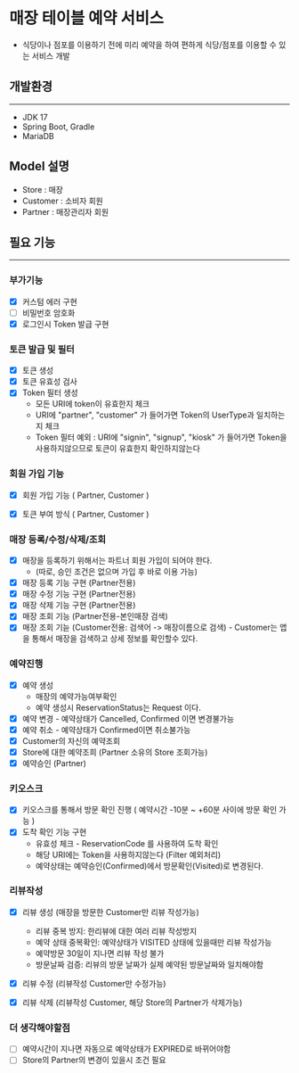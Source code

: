 # 매장 테이블 예약 서비스
- 식당이나 점포를 이용하기 전에 미리 예약을 하여 편하게 식당/점포를 이용할 수 있는 서비스 개발

## 개발환경
---
- JDK 17
- Spring Boot, Gradle
- MariaDB

## Model 설명
- Store : 매장
- Customer : 소비자 회원
- Partner : 매장관리자 회원
  
## 필요 기능
---
### 부가기능
- [X] 커스텀 에러 구현
- [ ] 비밀번호 암호화
- [X] 로그인시 Token 발급 구현

### 토큰 발급 및 필터
- [X] 토큰 생성
- [X] 토큰 유효성 검사
- [X] Token 필터 생성
  - 모든 URI에 token이 유효한지 체크
  - URI에 "partner", "customer" 가 들어가면 Token의 UserType과 일치하는지 체크
  - Token 필터 예외 : URI에 "signin", "signup", "kiosk" 가 들어가면 Token을 사용하지않으므로 토큰이 유효한지 확인하지않는다

### 회원 가입 기능
- [X] 회원 가입 기능 ( Partner, Customer )
- [X] 토큰 부여 방식 ( Partner, Customer )


### 매장 등록/수정/삭제/조회
- [X] 매장을 등록하기 위해서는 파트너 회원 가입이 되어야 한다.
  - (따로, 승인 조건은 없으며 가입 후 바로 이용 가능)
- [X] 매장 등록 기능 구현 (Partner전용)
- [X] 매장 수정 기능 구현 (Partner전용)
- [X] 매장 삭제 기능 구현 (Partner전용)
- [X] 매장 조회 기능 (Partner전용-본인매장 검색)
- [X] 매장 조회 기늗 (Customer전용: 검색어 -> 매장이름으로 검색)
      - Customer는 앱을 통해서 매장을 검색하고 상세 정보를 확인할수 있다.

### 예약진행
- [X] 예약 생성
  - 매장의 예약가능여부확인
  - 예약 생성시 ReservationStatus는 Request 이다.
- [X] 예약 변경 - 예약상태가 Cancelled, Confirmed 이면 변경불가능
- [X] 예약 취소 - 예약상태가 Confirmed이면 취소불가능
- [X] Customer의 자신의 예약조회
- [X] Store에 대한 예약조희 (Partner 소유의 Store 조회가능)
- [X] 예약승인 (Partner)

### 키오스크
- [X] 키오스크를 통해서 방문 확인 진행 ( 예약시간 -10분 ~ +60분 사이에 방문 확인 가능 )
- [X] 도착 확인 기능 구현
  - 유효성 체크 - ReservationCode 를 사용하여 도착 확인
  - 해당 URI에는 Token을 사용하지않는다 (Filter 예외처리)
  - 예약상태는 예약승인(Confirmed)에서 방문확인(Visited)로 변경된다.

### 리뷰작성
- [X] 리뷰 생성 (매장을 방문한 Customer만 리뷰 작성가능)
  - 리뷰 중복 방지: 한리뷰에 대한 여러 리뷰 작성방지
  - 예약 상태 중복확인: 예약상태가 VISITED 상태에 있을때만 리뷰 작성가능
  - 예약방문 30일이 지나면 리뷰 작성 불가
  - 방문날짜 검증: 리뷰의 방문 날짜가 실제 예약된 방문날짜와 일치해야함

- [X] 리뷰 수정 (리뷰작성 Customer만 수정가능)
- [X] 리뷰 삭제 (리뷰작성 Customer, 해당 Store의 Partner가 삭제가능)

### 더 생각해야할점
- [ ] 예약시간이 지나면 자동으로 예약상태가 EXPIRED로 바뀌어야함
- [ ] Store의 Partner의 변경이 있을시 조건 필요
